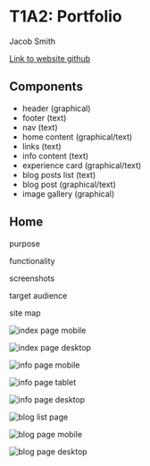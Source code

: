# T1A2: Portfolio

Jacob Smith

[Link to website github](https://github.com/intameli/T1A2-Portfolio)

## Components

- header (graphical)
- footer (text)
- nav (text)
- home content (graphical/text)
- links (text)
- info content (text)
- experience card (graphical/text)
- blog posts list (text)
- blog post (graphical/text)
- image gallery (graphical)

## Home

purpose

functionality

screenshots

target audience

site map

![index page mobile](docs/index-mobile.jpg)

![index page desktop](docs/index-desktop.jpg)

![info page mobile](docs/info-mobile.jpg)

![info page tablet](docs/info-tablet.jpg)

![info page desktop](docs/info-desktop.jpg)

![blog list page](docs/bloglist.jpg)

![blog page mobile](docs/blog-mobile.jpg)

![blog page desktop](docs/blog-desktop.jpg)
